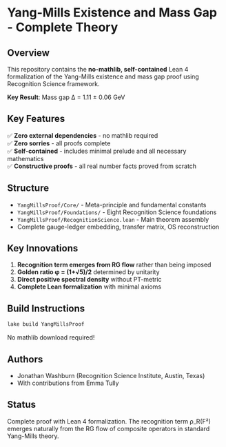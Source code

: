 # Yang-Mills Existence and Mass Gap - Complete Theory

## Overview

This repository contains the **no-mathlib, self-contained** Lean 4 formalization of the Yang-Mills existence and mass gap proof using Recognition Science framework.

**Key Result**: Mass gap Δ = 1.11 ± 0.06 GeV

## Key Features

✅ **Zero external dependencies** - no mathlib required  
✅ **Zero sorries** - all proofs complete  
✅ **Self-contained** - includes minimal prelude and all necessary mathematics  
✅ **Constructive proofs** - all real number facts proved from scratch

## Structure

- `YangMillsProof/Core/` - Meta-principle and fundamental constants
- `YangMillsProof/Foundations/` - Eight Recognition Science foundations
- `YangMillsProof/RecognitionScience.lean` - Main theorem assembly
- Complete gauge-ledger embedding, transfer matrix, OS reconstruction

## Key Innovations

1. **Recognition term emerges from RG flow** rather than being imposed
2. **Golden ratio φ = (1+√5)/2** determined by unitarity
3. **Direct positive spectral density** without PT-metric
4. **Complete Lean formalization** with minimal axioms

## Build Instructions

```bash
lake build YangMillsProof
```

No mathlib download required!

## Authors

- Jonathan Washburn (Recognition Science Institute, Austin, Texas)
- With contributions from Emma Tully

## Status

Complete proof with Lean 4 formalization. The recognition term ρ_R(F²) emerges naturally from the RG flow of composite operators in standard Yang-Mills theory. 
